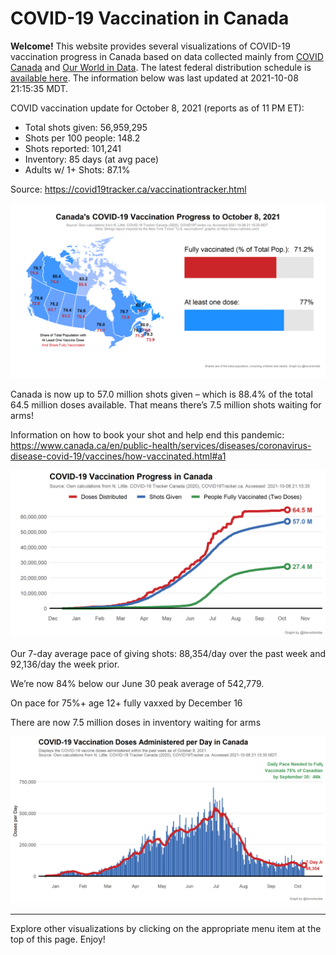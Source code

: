 COVID-19 Vaccination in Canada
==============================

**Welcome!** This website provides several visualizations of COVID-19
vaccination progress in Canada based on data collected mainly from
[COVID Canada](https://covid19tracker.ca/vaccinationtracker.html) and
[Our World in Data](https://ourworldindata.org/covid-vaccinations). The
latest federal distribution schedule is [available
here](https://www.canada.ca/en/public-health/services/diseases/2019-novel-coronavirus-infection/prevention-risks/covid-19-vaccine-treatment/vaccine-rollout.html).
The information below was last updated at 2021-10-08 21:15:35 MDT.

COVID vaccination update for October 8, 2021 (reports as of 11 PM ET):

-   Total shots given: 56,959,295
-   Shots per 100 people: 148.2
-   Shots reported: 101,241
-   Inventory: 85 days (at avg pace)
-   Adults w/ 1+ Shots: 87.1%

Source:
<a href="https://covid19tracker.ca/vaccinationtracker.html" class="uri">https://covid19tracker.ca/vaccinationtracker.html</a>

![](Plots/plot_main.png)

Canada is now up to 57.0 million shots given – which is 88.4% of the
total 64.5 million doses available. That means there’s 7.5 million shots
waiting for arms!

Information on how to book your shot and help end this pandemic:
<a href="https://www.canada.ca/en/public-health/services/diseases/coronavirus-disease-covid-19/vaccines/how-vaccinated.html#a1" class="uri">https://www.canada.ca/en/public-health/services/diseases/coronavirus-disease-covid-19/vaccines/how-vaccinated.html#a1</a>

![](Plots/plot_total.png)

Our 7-day average pace of giving shots: 88,354/day over the past week
and 92,136/day the week prior.

We’re now 84% below our June 30 peak average of 542,779.

On pace for 75%+ age 12+ fully vaxxed by December 16

There are now 7.5 million doses in inventory waiting for arms

![](Plots/pace_national.png)

------------------------------------------------------------------------

Explore other visualizations by clicking on the appropriate menu item at
the top of this page. Enjoy!
